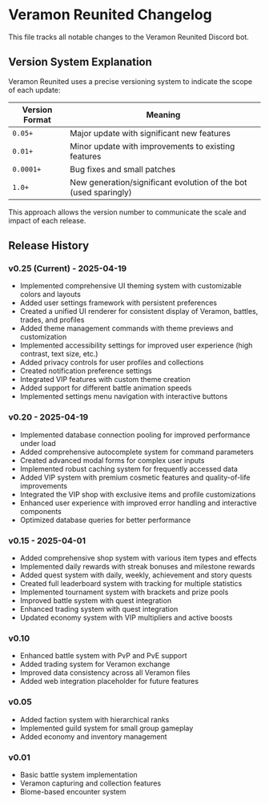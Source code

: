 # Veramon Reunited Changelog

This file tracks all notable changes to the Veramon Reunited Discord bot.

## Version System Explanation

Veramon Reunited uses a precise versioning system to indicate the scope of each update:

| Version Format | Meaning |
|----------------|---------|
| `0.05+` | Major update with significant new features |
| `0.01+` | Minor update with improvements to existing features |
| `0.0001+` | Bug fixes and small patches |
| `1.0+` | New generation/significant evolution of the bot (used sparingly) |

This approach allows the version number to communicate the scale and impact of each release.

## Release History

### v0.25 (Current) - 2025-04-19
- Implemented comprehensive UI theming system with customizable colors and layouts
- Added user settings framework with persistent preferences
- Created a unified UI renderer for consistent display of Veramon, battles, trades, and profiles
- Added theme management commands with theme previews and customization
- Implemented accessibility settings for improved user experience (high contrast, text size, etc.)
- Added privacy controls for user profiles and collections
- Created notification preference settings
- Integrated VIP features with custom theme creation
- Added support for different battle animation speeds
- Implemented settings menu navigation with interactive buttons

### v0.20 - 2025-04-19
- Implemented database connection pooling for improved performance under load
- Added comprehensive autocomplete system for command parameters
- Created advanced modal forms for complex user inputs
- Implemented robust caching system for frequently accessed data
- Added VIP system with premium cosmetic features and quality-of-life improvements
- Integrated the VIP shop with exclusive items and profile customizations
- Enhanced user experience with improved error handling and interactive components
- Optimized database queries for better performance

### v0.15 - 2025-04-01
- Added comprehensive shop system with various item types and effects
- Implemented daily rewards with streak bonuses and milestone rewards
- Added quest system with daily, weekly, achievement and story quests
- Created full leaderboard system with tracking for multiple statistics
- Implemented tournament system with brackets and prize pools
- Improved battle system with quest integration
- Enhanced trading system with quest integration
- Updated economy system with VIP multipliers and active boosts

### v0.10
- Enhanced battle system with PvP and PvE support
- Added trading system for Veramon exchange
- Improved data consistency across all Veramon files
- Added web integration placeholder for future features

### v0.05
- Added faction system with hierarchical ranks
- Implemented guild system for small group gameplay
- Added economy and inventory management

### v0.01
- Basic battle system implementation
- Veramon capturing and collection features
- Biome-based encounter system
